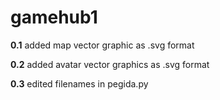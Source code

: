 # gamehub1
__0.1__ 
added  map vector graphic as .svg format

__0.2__
added avatar vector graphics as .svg format

__0.3__
edited filenames in pegida.py
